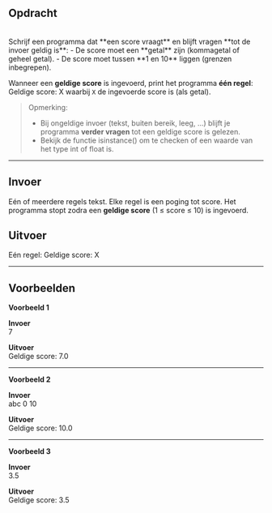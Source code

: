 ## Opdracht
<br>
Schrijf een programma dat **een score vraagt** en blijft vragen **tot de invoer geldig is**:
- De score moet een **getal** zijn (kommagetal of geheel getal).
- De score moet tussen **1 en 10** liggen (grenzen inbegrepen).

Wanneer een **geldige score** is ingevoerd, print het programma **één regel**:
Geldige score: X
waarbij `X` de ingevoerde score is (als getal).

> Opmerking:
> - Bij ongeldige invoer (tekst, buiten bereik, leeg, …) blijft je programma **verder vragen** tot een geldige score is gelezen.
> - Bekijk de functie isinstance() om te checken of een waarde van het type int of float is.

---

## Invoer  
Eén of meerdere regels tekst. Elke regel is een poging tot score. Het programma stopt zodra een **geldige score** (1 ≤ score ≤ 10) is ingevoerd.

## Uitvoer  
Eén regel:
Geldige score: X

---

## Voorbeelden

**Voorbeeld 1**

**Invoer**  
7

**Uitvoer**  
Geldige score: 7.0

---

**Voorbeeld 2**

**Invoer**  
abc
0
10

**Uitvoer**  
Geldige score: 10.0

---

**Voorbeeld 3**

**Invoer**  
3.5

**Uitvoer**  
Geldige score: 3.5
